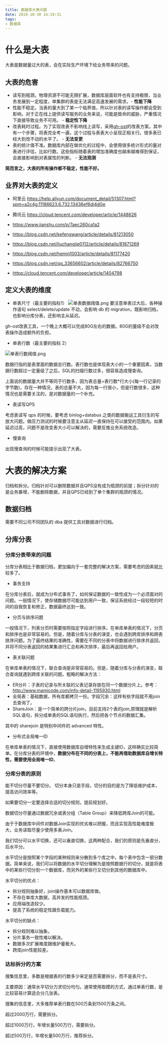 ```yaml
---
title: 数据库大表问题
date: 2019-10-30 14:19:31
tags:
- 数据库
---
```

# 什么是大表

大表是数据量过大的表，会在实际生产环境下给业务带来的问题。

## 大表的危害

- 读写到瓶颈。物理资源不可能无限扩展，数据库层面软件也有支持极限，当业务发展到一定程度，单集群的表是无法满足高速发展的需求。- **性能下降**
- 性能不稳定。当表的量大到了某一个临界值，所以针对表的读写操作都会受到影响，对于正在线上提供读写服务的业务来说，可能是致命的威胁，严重情况下直接导致业务不可用。 - **稳定性下降**
- 改表耗时过程。为了实现改表不影响线上读写，采用[gh-ost][1]的改表方案，其中有一个步骤，将表完全考一遍，这个过程与表表大小呈现正相关行。很多表已经大到改不动的水平了。 - **无法变更**
- 表的统计值不准。数据库内部在做优化的过程中，会使用很多统计形式的量对表进行评估，比如行数。这些指标随着表的增加准确度也越来越难得到保证，会直接影响到对表属性的判断。 - **无法观测**

**简而言之，大表的所有操作都不稳定，性能不好。**

## 业界对大表的定义

- 阿里云 https://help.aliyun.com/document_detail/51307.html?spm=a2c4g.11186623.6.732.13436ef6di4dGe

- 腾讯云 https://cloud.tencent.com/developer/article/1448626
- https://www.jianshu.com/p/7aec260ca1a2
- https://blog.csdn.net/kefengwang/article/details/81213050
- https://blog.csdn.net/liuchangjie0112/article/details/81871269
- https://blog.csdn.net/hemin1003/article/details/81177420
- https://blog.csdn.net/qq_33656602/article/details/82766750
- https://cloud.tencent.com/developer/article/1404798

## 定义大表的维度



- 单表尺寸（最主要的指标1）
![单表数据阈值.png](单表数据阈值.png)
要注意单表过大后，各种操作语句 select/delete/update 不动，会影响 db 的 migration，既影响归档，也影响分库分表，还影响主从延迟。

gh-ost改表工具，一个晚上大概可以完成80G左右的数据。80G的量级不会对改表操作造成额外的负担。

- 单表行数（最主要的指标 2）

![单表行数阈值.png](单表行数阈值.png)


数据行指的是表里面的数据总行数。表行数也是体现表大小的一个重要因素，当数据行数超过一定量级了之后，SQL的扫描行数过多，很容易造成慢查询。

上面说的数据量大并不等同于行数多，因为表总量=表行数*行大小(每一行记录的字节数)，存在一种情况，表的总量不大，因为每一行很小，但是行数很多，这种情况也是需要关注的，是对数据量的一个补充。

- 表读写QPS

考虑表读写 qps 的时候，要考虑 binlog+databus 之类的数据搬运工具衍生的写放大问题。做压力测试的时候要注意主从延迟一直保持在可以接受的范围内。如果延迟过高，问题不是改变表大小可以解决的，需要反推业务系统改造。

- 慢查询

出现慢查询的时候可能提示出现了大表。

# 大表的解决方案

归档和拆分。归档针对可以删除数据并且QPS没有成为瓶颈的前提；拆分针对的是业务暴增，不能删除数据，并且QPS已经到了单个集群的瓶颈的情况。

## 数据归档

需要不同公司不同团队的 dba 提供工具对数据进行归档。

## 分库分表

### 分库分表带来的问题

分库分表相比于数据归档，更加偏向于一套完整的解决方案，需要考虑的因素就比较多了。

- 事务支持

在分库分表后，就成为分布式事务了，如何保证数据的一致性成为一个必须面对的问题。一般情况下，使存储数据尽可能达到用户一致，保证系统经过一段较短的时间的自我恢复和修正，数据最终达到一致。

- 分页与排序问题

一般情况下，列表分页时需要按照指定字段进行排序。在单库单表的情况下，分页和排序也是非常容易的。但是，随着分库与分表的演变，也会遇到跨库排序和跨表排序问题。为了最终结果的准确性，需要在不同的分表中将数据进行排序并返回，并将不同分表返回的结果集进行汇总和再次排序，最后再返回给用户。

- 表关联问题

在单库单表的情况下，联合查询是非常容易的。但是，随着分库与分表的演变，联合查询就遇到跨库关联的问题。粗略的解决方法：
 - ER分片：子表的记录与所关联的父表记录存放在同一个数据分片上。参考：http://www.mamicode.com/info-detail-1195930.html
 - 全局表：基础数据，所有库都拷贝一份。字段冗余：这样有些字段就不用join去查询了。
 - ShareJoin：是一个简单的跨分片join，目前支持2个表的join,原理就是解析SQL语句，拆分成单表的SQL语句执行，然后把各个节点的数据汇集。

其中的 sharejoin 是特别中间件的 advanced 特性。
 
- 分布式全局唯一ID

在单库单表的情况下，直接使用数据库自增特性来生成主键ID，这样确实比较简单。在分库分表的环境中，**数据分布在不同的分表上，不能再借助数据库自增长特性，需要使用全局唯一ID**。

### 分库分表的原则

能不切分尽量不要切分。 切分本身只是手段，切分的目的是为了降低维护成本，提高访问效率等。

如果要切分一定要选择合适的切分规则，提前规划好。 

数据切分尽量通过数据冗余或表分组（Table Group）来降低跨库Join的可能。 

由于于数据库中间件对数据Join实现的优劣难以把握，而且实现高性能难度极大，业务读取尽量少使用多表Join。

我们切分可以水平切换，还可以垂直切换，这两种配合，我们的原则是先垂直分，后水平分。

水平切分是按照某个字段的某种规则来分散到多个库之中，每个表中包含一部分数据。简单来说，我们可以将数据的水平切分理解为是按照数据行的切分，就是将表中的某些行切分到一个数据库，而另外的某些行又切分到其他的数据库中。

水平切分的优点：

- 拆分规则抽象好，join操作基本可以数据库做。 
- 不存在单库大数据，高并发的性能瓶颈。 
- 应用端改造较少。 
- 提高了系统的稳定性跟负载能力。 

水平切分的缺点：

- 拆分规则难以抽象。 
- 分片事务一致性难以解决。 
- 数据多次扩展难度跟维护量极大。 
- 跨库join性能较差。 

### 达标拆分的方案

搜集信息里，多数是根据表的行数多少来定是否需要拆分，而不是表尺寸。

主要原因：通常水平切分力求切分均匀。通常使用取模的方式，通过单表行数，是比较容易计算适合分几张表。

搜集的信息里，大多推荐单表行数在500万条到1500万条之间。

超过2000万行，需要拆分。

超过1000万行，年增长量500万行，需要拆分。

超过500万行，年增长量500万行，推荐拆分。


  [1]: https://github.com/github/gh-ost 